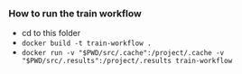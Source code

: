 ### How to run the train workflow

- cd to this folder
- `docker build -t train-workflow .`
- `docker run -v "$PWD/src/.cache":/project/.cache -v "$PWD/src/.results":/project/.results train-workflow`